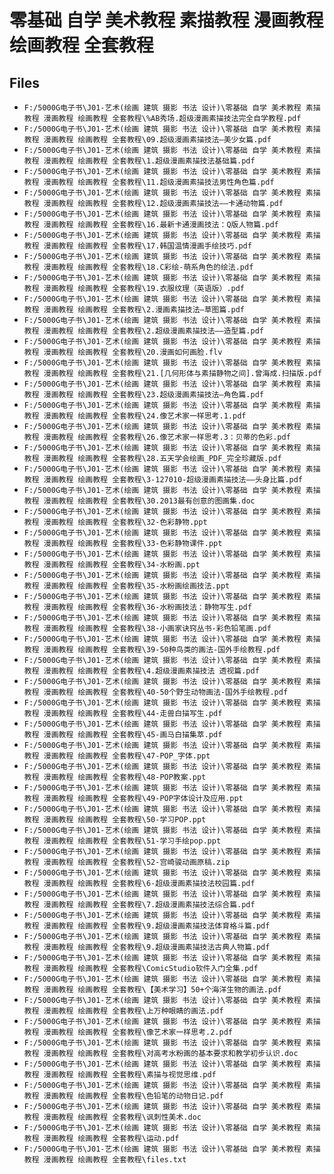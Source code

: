 # 零基础 自学 美术教程 素描教程 漫画教程 绘画教程 全套教程

## Files

- `F:/5000G电子书\J01-艺术(绘画 建筑 摄影 书法 设计)\零基础 自学 美术教程 素描教程 漫画教程 绘画教程 全套教程\%AB秀场.超级漫画素描技法完全自学教程.pdf`
- `F:/5000G电子书\J01-艺术(绘画 建筑 摄影 书法 设计)\零基础 自学 美术教程 素描教程 漫画教程 绘画教程 全套教程\09.超级漫画素描技法—美少女篇.pdf`
- `F:/5000G电子书\J01-艺术(绘画 建筑 摄影 书法 设计)\零基础 自学 美术教程 素描教程 漫画教程 绘画教程 全套教程\1.超级漫画素描技法基础篇.pdf`
- `F:/5000G电子书\J01-艺术(绘画 建筑 摄影 书法 设计)\零基础 自学 美术教程 素描教程 漫画教程 绘画教程 全套教程\11.超级漫画素描技法男性角色篇.pdf`
- `F:/5000G电子书\J01-艺术(绘画 建筑 摄影 书法 设计)\零基础 自学 美术教程 素描教程 漫画教程 绘画教程 全套教程\12.超级漫画素描技法——卡通动物篇.pdf`
- `F:/5000G电子书\J01-艺术(绘画 建筑 摄影 书法 设计)\零基础 自学 美术教程 素描教程 漫画教程 绘画教程 全套教程\16.最新卡通漫画技法：Q版人物篇.pdf`
- `F:/5000G电子书\J01-艺术(绘画 建筑 摄影 书法 设计)\零基础 自学 美术教程 素描教程 漫画教程 绘画教程 全套教程\17.韩国温情漫画手绘技巧.pdf`
- `F:/5000G电子书\J01-艺术(绘画 建筑 摄影 书法 设计)\零基础 自学 美术教程 素描教程 漫画教程 绘画教程 全套教程\18.C彩绘-萌系角色的绘法.pdf`
- `F:/5000G电子书\J01-艺术(绘画 建筑 摄影 书法 设计)\零基础 自学 美术教程 素描教程 漫画教程 绘画教程 全套教程\19.衣服纹理（英语版）.pdf`
- `F:/5000G电子书\J01-艺术(绘画 建筑 摄影 书法 设计)\零基础 自学 美术教程 素描教程 漫画教程 绘画教程 全套教程\2.漫画素描技法—草图篇.pdf`
- `F:/5000G电子书\J01-艺术(绘画 建筑 摄影 书法 设计)\零基础 自学 美术教程 素描教程 漫画教程 绘画教程 全套教程\2.超级漫画素描技法——造型篇.pdf`
- `F:/5000G电子书\J01-艺术(绘画 建筑 摄影 书法 设计)\零基础 自学 美术教程 素描教程 漫画教程 绘画教程 全套教程\20.漫画如何画脸.flv`
- `F:/5000G电子书\J01-艺术(绘画 建筑 摄影 书法 设计)\零基础 自学 美术教程 素描教程 漫画教程 绘画教程 全套教程\21.[几何形体与素描静物之间].曾海成.扫描版.pdf`
- `F:/5000G电子书\J01-艺术(绘画 建筑 摄影 书法 设计)\零基础 自学 美术教程 素描教程 漫画教程 绘画教程 全套教程\23.超级漫画素描技法—角色篇.pdf`
- `F:/5000G电子书\J01-艺术(绘画 建筑 摄影 书法 设计)\零基础 自学 美术教程 素描教程 漫画教程 绘画教程 全套教程\24.像艺术家一样思考.1.pdf`
- `F:/5000G电子书\J01-艺术(绘画 建筑 摄影 书法 设计)\零基础 自学 美术教程 素描教程 漫画教程 绘画教程 全套教程\26.像艺术家一样思考.3：贝蒂的色彩.pdf`
- `F:/5000G电子书\J01-艺术(绘画 建筑 摄影 书法 设计)\零基础 自学 美术教程 素描教程 漫画教程 绘画教程 全套教程\28.五天学会绘画_PDF_完全珍藏版.pdf`
- `F:/5000G电子书\J01-艺术(绘画 建筑 摄影 书法 设计)\零基础 自学 美术教程 素描教程 漫画教程 绘画教程 全套教程\3-127010-超级漫画素描技法——头身比篇.pdf`
- `F:/5000G电子书\J01-艺术(绘画 建筑 摄影 书法 设计)\零基础 自学 美术教程 素描教程 漫画教程 绘画教程 全套教程\30.2013最有创意的图画集.doc`
- `F:/5000G电子书\J01-艺术(绘画 建筑 摄影 书法 设计)\零基础 自学 美术教程 素描教程 漫画教程 绘画教程 全套教程\32-色彩静物.ppt`
- `F:/5000G电子书\J01-艺术(绘画 建筑 摄影 书法 设计)\零基础 自学 美术教程 素描教程 漫画教程 绘画教程 全套教程\33-色彩静物课件.ppt`
- `F:/5000G电子书\J01-艺术(绘画 建筑 摄影 书法 设计)\零基础 自学 美术教程 素描教程 漫画教程 绘画教程 全套教程\34-水粉画.ppt`
- `F:/5000G电子书\J01-艺术(绘画 建筑 摄影 书法 设计)\零基础 自学 美术教程 素描教程 漫画教程 绘画教程 全套教程\35-水粉画绘画技法.ppt`
- `F:/5000G电子书\J01-艺术(绘画 建筑 摄影 书法 设计)\零基础 自学 美术教程 素描教程 漫画教程 绘画教程 全套教程\36-水粉画技法：静物写生.pdf`
- `F:/5000G电子书\J01-艺术(绘画 建筑 摄影 书法 设计)\零基础 自学 美术教程 素描教程 漫画教程 绘画教程 全套教程\38-小画家诀窍丛书-彩色铅笔画.pdf`
- `F:/5000G电子书\J01-艺术(绘画 建筑 摄影 书法 设计)\零基础 自学 美术教程 素描教程 漫画教程 绘画教程 全套教程\39-50种鸟类的画法-国外手绘教程.pdf`
- `F:/5000G电子书\J01-艺术(绘画 建筑 摄影 书法 设计)\零基础 自学 美术教程 素描教程 漫画教程 绘画教程 全套教程\4.超级漫画素描技法 透视篇.pdf`
- `F:/5000G电子书\J01-艺术(绘画 建筑 摄影 书法 设计)\零基础 自学 美术教程 素描教程 漫画教程 绘画教程 全套教程\40-50个野生动物画法-国外手绘教程.pdf`
- `F:/5000G电子书\J01-艺术(绘画 建筑 摄影 书法 设计)\零基础 自学 美术教程 素描教程 漫画教程 绘画教程 全套教程\44-走兽白描写生.pdf`
- `F:/5000G电子书\J01-艺术(绘画 建筑 摄影 书法 设计)\零基础 自学 美术教程 素描教程 漫画教程 绘画教程 全套教程\45-画马白描集萃.pdf`
- `F:/5000G电子书\J01-艺术(绘画 建筑 摄影 书法 设计)\零基础 自学 美术教程 素描教程 漫画教程 绘画教程 全套教程\47-POP_字体.ppt`
- `F:/5000G电子书\J01-艺术(绘画 建筑 摄影 书法 设计)\零基础 自学 美术教程 素描教程 漫画教程 绘画教程 全套教程\48-POP教案.ppt`
- `F:/5000G电子书\J01-艺术(绘画 建筑 摄影 书法 设计)\零基础 自学 美术教程 素描教程 漫画教程 绘画教程 全套教程\49-POP字体设计及应用.ppt`
- `F:/5000G电子书\J01-艺术(绘画 建筑 摄影 书法 设计)\零基础 自学 美术教程 素描教程 漫画教程 绘画教程 全套教程\50-学习POP.ppt`
- `F:/5000G电子书\J01-艺术(绘画 建筑 摄影 书法 设计)\零基础 自学 美术教程 素描教程 漫画教程 绘画教程 全套教程\51-学习手绘pop.ppt`
- `F:/5000G电子书\J01-艺术(绘画 建筑 摄影 书法 设计)\零基础 自学 美术教程 素描教程 漫画教程 绘画教程 全套教程\52-宫崎骏动画原稿.zip`
- `F:/5000G电子书\J01-艺术(绘画 建筑 摄影 书法 设计)\零基础 自学 美术教程 素描教程 漫画教程 绘画教程 全套教程\6-超级漫画素描技法校园篇.pdf`
- `F:/5000G电子书\J01-艺术(绘画 建筑 摄影 书法 设计)\零基础 自学 美术教程 素描教程 漫画教程 绘画教程 全套教程\7.超级漫画素描技法综合篇.pdf`
- `F:/5000G电子书\J01-艺术(绘画 建筑 摄影 书法 设计)\零基础 自学 美术教程 素描教程 漫画教程 绘画教程 全套教程\9.超级漫画素描技法体育格斗篇.pdf`
- `F:/5000G电子书\J01-艺术(绘画 建筑 摄影 书法 设计)\零基础 自学 美术教程 素描教程 漫画教程 绘画教程 全套教程\9.超级漫画素描技法古典人物篇.pdf`
- `F:/5000G电子书\J01-艺术(绘画 建筑 摄影 书法 设计)\零基础 自学 美术教程 素描教程 漫画教程 绘画教程 全套教程\ComicStudio软件入门全集.pdf`
- `F:/5000G电子书\J01-艺术(绘画 建筑 摄影 书法 设计)\零基础 自学 美术教程 素描教程 漫画教程 绘画教程 全套教程\【美术学习】50+个海洋生物的画法.pdf`
- `F:/5000G电子书\J01-艺术(绘画 建筑 摄影 书法 设计)\零基础 自学 美术教程 素描教程 漫画教程 绘画教程 全套教程\上万种眼睛的画法.pdf`
- `F:/5000G电子书\J01-艺术(绘画 建筑 摄影 书法 设计)\零基础 自学 美术教程 素描教程 漫画教程 绘画教程 全套教程\像艺术家一样思考.2.pdf`
- `F:/5000G电子书\J01-艺术(绘画 建筑 摄影 书法 设计)\零基础 自学 美术教程 素描教程 漫画教程 绘画教程 全套教程\对高考水粉画的基本要求和教学初步认识.doc`
- `F:/5000G电子书\J01-艺术(绘画 建筑 摄影 书法 设计)\零基础 自学 美术教程 素描教程 漫画教程 绘画教程 全套教程\素描与视觉思维.pdf`
- `F:/5000G电子书\J01-艺术(绘画 建筑 摄影 书法 设计)\零基础 自学 美术教程 素描教程 漫画教程 绘画教程 全套教程\色铅笔的动物日记.pdf`
- `F:/5000G电子书\J01-艺术(绘画 建筑 摄影 书法 设计)\零基础 自学 美术教程 素描教程 漫画教程 绘画教程 全套教程\讽刺性美术.doc`
- `F:/5000G电子书\J01-艺术(绘画 建筑 摄影 书法 设计)\零基础 自学 美术教程 素描教程 漫画教程 绘画教程 全套教程\运动.pdf`
- `F:/5000G电子书\J01-艺术(绘画 建筑 摄影 书法 设计)\零基础 自学 美术教程 素描教程 漫画教程 绘画教程 全套教程\files.txt`

